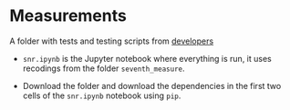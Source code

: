 # Measurements

A folder with tests and testing scripts from [developers](https://wiki.seeedstudio.com/ReSpeaker_Mic_Array_v2.0/)

* `snr.ipynb` is the Jupyter notebook where everything is run, it uses recodings from the folder `seventh_measure`.

* Download the folder and download the dependencies in the first two cells of the `snr.ipynb` notebook using `pip`.
